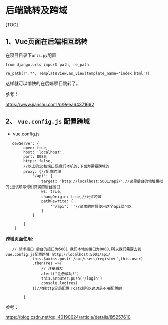 # 后端跳转及跨域

[TOC]

## 1、Vue页面在后端相互跳转

在项目目录下`urls.py`配置

```
from django.urls import path, re_path

re_path(r'.*', TemplateView.as_view(template_name='index.html'))
```

这样就可以愉快的在后端项目跳转了。



参考：

https://www.jianshu.com/p/9eea64371692





## 2、 `vue.config.js` 配置跨域

- vue.config.js

```
   devServer: {
        open: true,
        host: 'localhost',
        port: 8080,
        https: false,
        //以上的ip和端口是我们本机的;下面为需要跨域的
        proxy: {//配置跨域
            '/api': {
                target: 'http://localhost:5001/api/',//这里后台的地址模拟的;应该填写你们真实的后台接口
                ws: true,
                changOrigin: true,//允许跨域
                pathRewrite: {
                    '^/api': ''//请求的时候使用这个api就可以
                }
            }
            
        }
    }

```

**跨域页面使用:**

```
   // 请求接口 后台的接口为5001 我们本地的接口为8080,所以我们需要去到vue.config.js配置跨域 http://localhost:5001/api/
            this.$axios.post('/api/users/register',this.user)
            .then(res =>{
                // 注册成功
                alert('注册成功!')
                this.$router.push('/login')
                console.log(res)
            })//在http全局配置了catch所以这边是不用配置的
 
        }
```

参考：

https://blog.csdn.net/qq_40190624/article/details/85257610